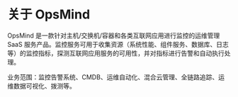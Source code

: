 # 关于 OpsMind

OpsMind 是一款针对主机/交换机/容器和各类互联网应用进行监控的运维管理 SaaS 服务产品。监控服务可用于收集资源（系统性能、组件服务、数据库、日志等）的监控指标，探测互联网应用服务的可用性，并对指标进行告警和自动执行处理。

业务范围：监控告警系统、CMDB、运维自动化、混合云管理、全链路追踪、运维数据可视化、拨测等。

